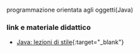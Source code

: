 programmazione orientata agli oggetti(Java)

### link e materiale didattico
- [Java: lezioni di stile](http://albertoferrari.github.io/informatica/lezioni4/materiale/Java-lezioniDiStile.pdf){:target="_blank"}
